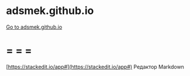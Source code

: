 # adsmek.github.io

[Go to adsmek.github.io](https://adsmek.github.io/)

# = = =
[https://stackedit.io/app#](https://stackedit.io/app#) Редактор Markdown
